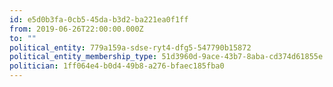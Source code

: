 ```yaml
---
id: e5d0b3fa-0cb5-45da-b3d2-ba221ea0f1ff
from: 2019-06-26T22:00:00.000Z
to: ""
political_entity: 779a159a-sdse-ryt4-dfg5-547790b15872
political_entity_membership_type: 51d3960d-9ace-43b7-8aba-cd374d61855e
politician: 1ff064e4-b0d4-49b8-a276-bfaec185fba0
---
```

